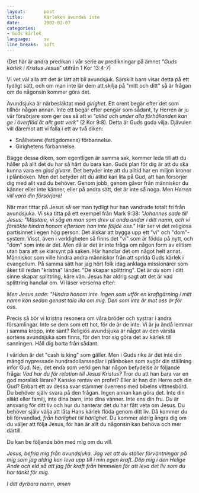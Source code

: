 ```yaml
---
layout:       post
title:        Kärleken avundas inte
date:         2002-02-07
categories:
- Guds kärlek
language:     sv
line_breaks:  soft
---
```

(Det här är andra predikan i vår serie av predikningar på ämnet <em>"Guds kärlek
i Kristus Jesus"</em> utifrån 1 Kor 13:4-7)

Vi vet väl alla att det är lätt att bli avundsjuk. Särskilt barn visar detta på
ett tydligt sätt, och om man inte lär dem att skilja på "mitt och ditt" så är
frågan om de någonsin kommer göra det.

Avundsjuka är närbesläktat med <em>girighet</em>. Ett orent begär efter det som
tillhör någon annan. Inte ett begär efter pengar som sådant, ty Herren är ju vår
försörjare som ger oss så att vi <em>"alltid och under alla förhållanden kan ge
i överflöd åt allt gott verk"</em> (2 Kor 9:8). Detta är Guds goda vilja.
Djävulen vill däremot att vi falla i ett av två diken:

<ul>
<li>Snålhetens (fattigdomens) förbannelse.</li>
<li>Girighetens förbannelse.</li>
</ul>

Bägge dessa diken, som egentligen är
samma sak, kommer leda till att du håller på allt det du har så hårt
du bara kan. Guds plan för dig är att du ska kunna vara en <em>glad
givare</em>. Det betyder inte att du alltid har en miljon kronor i
plånboken. Men det betyder att du alltid kan lita på Gud, att han
försörjer dig med allt vad du behöver. Genom jobb, genom gåvor från
människor du känner eller inte känner, eller på andra sätt, det är
inte så noga. Men <em>Herren vill vara din försörjare!</em>

När man tittar på Jesus så ser man tydligt hur han vandrade totalt fri från
avundsjuka. Vi ska titta på ett exempel från Mark 9:38: <em>"Johannes sade till
Jesus: "Mästare, vi såg en man som drev ut onda andar i ditt namn, och vi
försökte hindra honom eftersom han inte följde oss."</em> Här ser vi det
religiösa partisinnet i egen hög person. Det älskar att bygga upp ett "vi" och
"dom"-system. Visst, även i verkligheten så finns det "vi" som är födda på nytt,
och "dom" som inte är det. Men då är det är inte fråga om någon form av elitism
utan bara att se klarsynt på saken. Här handlar det om något helt annat.
Människor som ville hindra andra människor från att sprida Guds kärlek i
evangelium. På samma sätt har jag hört folk idag anklaga missionärer som åker
till redan "kristna" länder. "De skapar splittring". Det är <em>du</em> som i
ditt sinne skapar splittring, käre vän. Jesus har aldrig sagt att det är vad
splittring handlar om. Vi läser verserna efter:

<em>Men Jesus sade: "Hindra honom inte. Ingen som utför en kraftgärning i mitt
namn kan sedan genast tala illa om mig. Den som inte är mot oss är för oss.</em>

Precis så bör vi kristna resonera om våra bröder och systrar i andra
församlingar. Inte se dem som ett hot, för de är de inte. Vi är ju ändå lemmar i
samma kropp, inte sant? Religiös avundsjuka är något av den värsta sortens
avundsjuka som finns, för den tror sig göra det av kärlek till sanningen. Håll
dig borta från sådant.

I världen är det "cash is king" som gäller. Men i Guds rike är det inte din
mängd nypressade hundradollarssedlar i plånboken som avgör din ställning inför
Gud. Nej, det enda som verkligen har någon betydelse är följande fråga: <em>Vad
har du för relation till Jesus Kristus?</em> Tror du att han bara var en god
moralisk lärare? Kanske rentav en profet? Eller är han din Herre och din Gud?
Enbart ett av dessa svar stämmer överrens med bibelns vittnesbörd. Du behöver
själv svara på den frågan. Ingen annan kan göra det. Inte din släkt eller
familj, inte dina barn, inte dina vänner. Inte ens din fru. <em>Du</em> är
ansvarig för ditt liv och hur du hanterar det du har fått veta om Jesus. Du
behöver själv välja att låta Hans kärlek flöda genom ditt liv. Då kommer du bli
förvandlad, <em>från härlighet till härlighet</em>. Du kommer aldrig ångra dig
om du väljer att följa Jesus, för han är allt du någonsin kan behöva och mer
därtill.

Du kan be följande bön med mig om du vill.

<em>Jesus, befria mig från avundsjuka. Jag vet att du ställer förväntningar på
mig som jag aldrig kan leva upp till i min egen kraft. Döp mig i den Helige Ande
och eld så att jag får kraft från himmelen för att leva det liv som du har tänkt
för mig.

I ditt dyrbara namn, amen</em>
